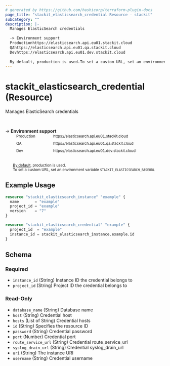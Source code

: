 ```yaml
---
# generated by https://github.com/hashicorp/terraform-plugin-docs
page_title: "stackit_elasticsearch_credential Resource - stackit"
subcategory: ""
description: |-
  Manages ElasticSearch credentials
  
  -> Environment support
  Productionhttps://elasticsearch.api.eu01.stackit.cloud
  QAhttps://elasticsearch.api.eu01.qa.stackit.cloud
  Devhttps://elasticsearch.api.eu01.dev.stackit.cloud
  
  By default, production is used.To set a custom URL, set an environment variable STACKITELASTICSEARCHBASEURL
---
```


# stackit_elasticsearch_credential (Resource)

Manages ElasticSearch credentials

<br />

-> __Environment support__<br /><table style='border-collapse: separate; border-spacing: 5px; margin-top:-20px; margin-left: 24px; font-size: smaller;'>
<tr><td style='width: 100px; background: transparent; border: none;'>Production</td><td style='background: transparent; border: none;'>https://elasticsearch.api.eu01.stackit.cloud</td></tr>
<tr><td style='background: transparent; border: none;'>QA</td><td style='background: transparent; border: none;'>https://elasticsearch.api.eu01.qa.stackit.cloud</td></tr>
<tr><td style='background: transparent; border: none;'>Dev</td><td style='background: transparent; border: none;'>https://elasticsearch.api.eu01.dev.stackit.cloud</td></tr>
</table><br />
<small style='margin-left: 24px; margin-top: -5px; display: inline-block;'><a href="https://registry.terraform.io/providers/SchwarzIT/stackit/latest/docs#environment">By default</a>, production is used.<br />To set a custom URL, set an environment variable <code>STACKIT_ELASTICSEARCH_BASEURL</code></small>

## Example Usage

```terraform
resource "stackit_elasticsearch_instance" "example" {
  name       = "example"
  project_id = "example"
  version    = "7"
}

resource "stackit_elasticsearch_credential" "example" {
  project_id  = "example"
  instance_id = stackit_elasticsearch_instance.example.id
}
```

<!-- schema generated by tfplugindocs -->
## Schema

### Required

- `instance_id` (String) Instance ID the credential belongs to
- `project_id` (String) Project ID the credential belongs to

### Read-Only

- `database_name` (String) Database name
- `host` (String) Credential host
- `hosts` (List of String) Credential hosts
- `id` (String) Specifies the resource ID
- `password` (String) Credential password
- `port` (Number) Credential port
- `route_service_url` (String) Credential route_service_url
- `syslog_drain_url` (String) Credential syslog_drain_url
- `uri` (String) The instance URI
- `username` (String) Credential username


